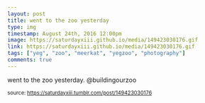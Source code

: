 ```yaml
---
layout: post
title: went to the zoo yesterday
type: img
timestamp: August 24th, 2016 12:00pm
image: https://saturdayxiii.github.io/media/149423030176.gif
link: https://saturdayxiii.github.io/media/149423030176.gif
tags: ["yeg", "zoo", "meerkat", "yegzoo", "photography"]
comments: true
---
```


went to the zoo yesterday. @buildingourzoo
 
  
<small>source: https://saturdayxiii.tumblr.com/post/149423030176</small>